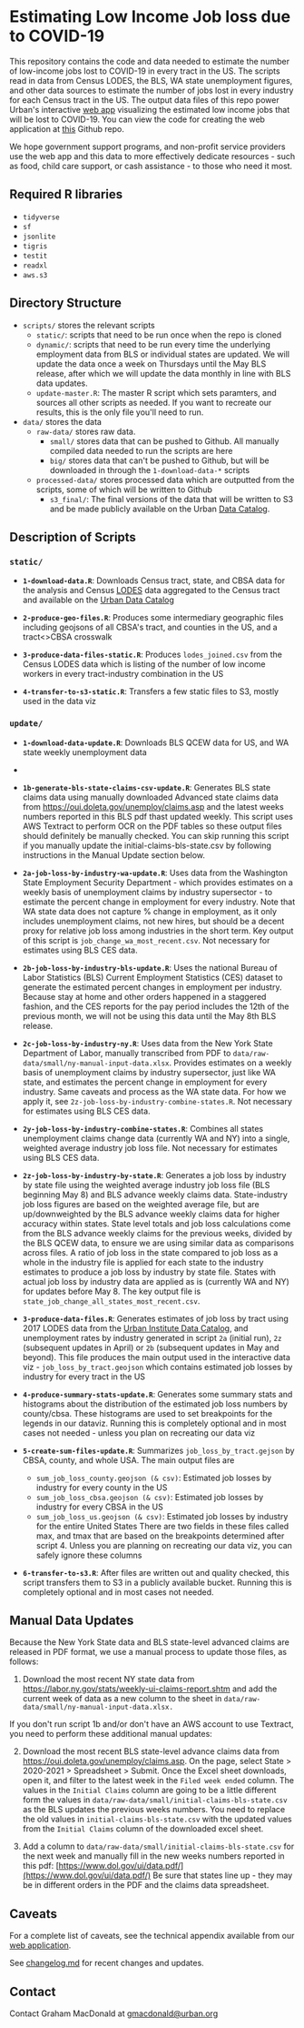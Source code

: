 # Estimating Low Income Job loss due to COVID-19

This repository contains the code and data needed to estimate the number of
low-income jobs lost to COVID-19 in every tract in the US. The scripts read in
data from Census LODES, the BLS, WA state unemployment figures, and other data
sources to estimate the number of jobs lost in every industry for each Census
tract in the US. The output data files of this repo power Urban's interactive
[web app](https://www.urban.org/features/where-low-income-jobs-are-being-lost-covid-19) visualizing the estimated low income jobs that will be lost to
COVID-19. You can view the code for creating the web application at [this](https://github.com/UrbanInstitute/covid-jobloss-feature)
Github repo.

We hope government support programs, and non-profit service providers use the
web app and this data to more effectively dedicate resources - such as food,
child care support, or cash assistance - to those who need it most.

## Required R libraries

- `tidyverse`
- `sf`
- `jsonlite`
- `tigris`
- `testit`
- `readxl`
- `aws.s3`


## Directory Structure

- `scripts/` stores the relevant scripts
  - `static/`: scripts that need to be run once when the repo is cloned
  - `dynamic/`: scripts that need to be run every time the underlying employment
    data from BLS or individual states are updated. We will update the data once
    a week on Thursdays until the May BLS release, after which we will update
    the data monthly in line with BLS data updates.
  - `update-master.R`: The master R script which sets paramters, and sources all
    other scripts as needed. If you want to recreate our results, this is the
    only file you'll need to run.
- `data/` stores the data
  - `raw-data/` stores raw data.
    - `small/` stores data that can be pushed to Github. All manually compiled
      data needed to run the scripts are here
    - `big/` stores data that can't be pushed to Github, but will be downloaded in
      through the `1-download-data-*` scripts
  - `processed-data/` stores processed data which are outputted from the
    scripts, some of which will be written to Github
    - `s3_final/`: The final versions of the data that will be written to S3 and be made publicly available on
    the Urban [Data Catalog](https://datacatalog.urban.org/dataset/estimated-low-income-jobs-lost-covid-19).


## Description of Scripts

### `static/`
- **`1-download-data.R`**: Downloads Census tract, state, and CBSA data for the analysis and Census [LODES](https://lehd.ces.census.gov/data/) data aggregated to the Census tract and available on the [Urban Data
  Catalog](https://datacatalog.urban.org/dataset/longitudinal-employer-household-dynamics-origin-destination-employment-statistics-lodes)

- **`2-produce-geo-files.R`**: Produces some intermediary geographic files including geojsons of all
CBSA's tract, and counties in the US, and a tract<>CBSA crosswalk

- **`3-produce-data-files-static.R`**: Produces `lodes_joined.csv` from the Census LODES data which is listing of the number of low income workers in every tract-industry combination in the US

- **`4-transfer-to-s3-static.R`**: Transfers a few static files to S3, mostly used in the data viz

### `update/`
- **`1-download-data-update.R`**: Downloads BLS QCEW data for US, and WA state weekly unemployment data
- 
- **`1b-generate-bls-state-claims-csv-update.R`**: Generates BLS state claims
  data using manually downloaded Advanced state claims data from
  https://oui.doleta.gov/unemploy/claims.asp and the latest weeks numbers
  reported in this BLS pdf thast updated weekly. This script uses AWS Textract
  to perform OCR on the PDF tables so these output files should definitely be manually
  checked. You can skip running this script if you manually update the
  initial-claims-bls-state.csv by following  instructions in the
  Manual Update section below. 

- **`2a-job-loss-by-industry-wa-update.R`**: Uses data from the Washington State
  Employment Security Department - which provides estimates on a weekly basis of
  unemployment claims by industry supersector - to estimate the percent change
  in employment for every industry. Note that WA state data does not capture % change
  in employment, as it only includes unemployment claims, not new hires, but
  should be a decent proxy for relative job loss among industries in the short
  term. Key output of this script is `job_change_wa_most_recent.csv`. Not necessary
  for estimates using BLS CES data.
  
- **`2b-job-loss-by-industry-bls-update.R`**: Uses the national Bureau of Labor
  Statistics (BLS) Current Employment Statistics (CES) dataset to generate the
  estimated percent changes in employment per industry.  Because stay at home
  and other orders happened in a staggered fashion, and the CES reports for the
  pay period includes the 12th of the previous month, we will not be using
  this data until the May 8th BLS release.
  
- **`2c-job-loss-by-industry-ny.R`**: Uses data from the New York State Department
  of Labor, manually transcribed from PDF to `data/raw-data/small/ny-manual-input-data.xlsx`.
  Provides estimates on a weekly basis of unemployment claims by industry
  supersector, just like WA state, and estimates the percent change in employment
  for every industry. Same caveats and process as the WA state data. For how we 
  apply it, see `2z-job-loss-by-industry-combine-states.R`. Not necessary for 
  estimates using BLS CES data.
  
- **`2y-job-loss-by-industry-combine-states.R`**: Combines all states 
  unemployment claims change data (currently WA and NY) into a single, weighted 
  average industry job loss file. Not necessary for estimates using BLS CES data.
  
- **`2z-job-loss-by-industry-by-state.R`**: Generates a job loss by industry by state file using 
  the weighted average industry job loss file (BLS beginning May 8) and BLS advance weekly 
  claims data. State-industry job loss figures are based on the weighted average file, but are 
  up/downweighted by the BLS advance weekly claims data for higher accuracy within states. State 
  level totals and job loss calculations come from the BLS advance weekly claims for the previous 
  weeks, divided by the BLS QCEW data, to ensure we are using similar data as comparisons 
  across files. A ratio of job loss in the state compared to job loss as a whole
  in the industry file is applied for each state to the industry estimates to
  produce a job loss by industry by state file. States with actual job loss by
  industry data are applied as is (currently WA and NY) for updates before May 8. 
  The key output file is `state_job_change_all_states_most_recent.csv`.

- **`3-produce-data-files.R`**: Generates estimates of job loss by tract using 2017
  LODES data from the [Urban Institute Data
  Catalog](https://datacatalog.urban.org/dataset/longitudinal-employer-household-dynamics-origin-destination-employment-statistics-lodes),
  and unemployment rates by industry generated in script `2a` (initial run), `2z` 
  (subsequent updates in April) or `2b` (subsequent updates in May and beyond). 
  This file produces the main output used in the interactive data viz - 
  `job_loss_by_tract.geojson` which contains estimated job losses by industry for every
  tract in the US
       
- **`4-produce-summary-stats-update.R`**: Generates some summary stats and histograms about
  the distribution of the estimated job loss numbers by county/cbsa. These histograms are used
  to set breakpoints for the legends in our dataviz. Running this
  is completely optional and in most cases not needed - unless you plan on recreating our data viz
  
- **`5-create-sum-files-update.R`**: Summarizes `job_loss_by_tract.gejson` by CBSA, county, and whole USA. 
  The main output files are     
    - `sum_job_loss_county.geojson (& csv)`: Estimated job losses by industry for every
      county in the US
    - `sum_job_loss_cbsa.geojson (& csv)`: Estimated job losses by industry for every
      CBSA in the US
    - `sum_job_loss_us.geojson (& csv)`: Estimated job losses by industry for the entire
      United States
  There are two fields in these files called max, and tmax that are based on the breakpoints determined
  after script 4. Unless you are planning on recreating our data viz, you can safely
  ignore these columns
  
- **`6-transfer-to-s3.R`**: After files are written out and quality checked,
  this script transfers them to S3 in a publicly available bucket. Running this
  is completely optional and in most cases not needed.
  

## Manual Data Updates
Because the New York State data and BLS state-level advanced claims are released
in PDF format, we use a manual process to update those files, as follows:

  1) Download the most recent NY state data from
     https://labor.ny.gov/stats/weekly-ui-claims-report.shtm and add the 
     current week of data as a new column to the sheet in 
     `data/raw-data/small/ny-manual-input-data.xlsx.`

  If you don't run script 1b and/or don't have an AWS account to use Textract,
  you need to perform these additional manual updates:
  
  2) Download the most recent BLS state-level advance claims data from
     https://oui.doleta.gov/unemploy/claims.asp. On the page, select State >
     2020-2021 > Spreadsheet > Submit. Once the Excel sheet downloads, open it,
     and filter to the latest week in the `Filed week ended` column. The values in
     the `Initial Claims` column are going to be a little different form the
     values in `data/raw-data/small/initial-claims-bls-state.csv` as the BLS
     updates the previous weeks numbers. You need to replace the old values in
     `initial-claims-bls-state.csv` with the updated values from the 
     `Initial Claims`  column of the downloaded excel sheet.

  3) Add a column to `data/raw-data/small/initial-claims-bls-state.csv` for the
     next week and manually fill in the new weeks numbers reported in this
     pdf: [https://www.dol.gov/ui/data.pdf/](https://www.dol.gov/ui/data.pdf/) 
     Be sure that states line up - they may be in different orders in the PDF
     and the claims data spreadsheet.




## Caveats

For a complete list of caveats, see the technical appendix available from our
[web application](https://www.urban.org/features/where-low-income-jobs-are-being-lost-covid-19).

See [changelog.md](https://github.com/UrbanInstitute/covid-neighborhood-job-analysis/blob/master/changelog.md) for recent changes and updates.

## Contact

Contact Graham MacDonald at gmacdonald@urban.org